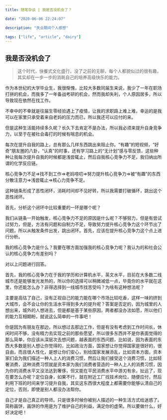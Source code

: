 ```yaml
---
title: 随笔杂谈 | 我是否没机会了？

date: "2020-06-06 22:24:07"

description: "失业期间个人感想"

tags: ["life", "article", "dairy"]
---
```


## 我是否没机会了

> 这个时代，快餐式文化盛行，没了之前的无聊，每个人都貌似过的很有趣，其实却在一步一步的消耗自己的培养高级快乐的能力。

作为本世纪的大学毕业生，我很惭愧，比较大多数同届生来说，我少了一年在职场打拼的机会，而我多了一年备战考研的机会，然而我却失利，个人原因居多，所以导致现在依然在找工作。

不幸中的不幸就是往届生零经验遇上了疫情，让我的求职路上难上难，幸运的是我可以在家里只承受着来自老妈的压力而已，所以我还可以应付的来。

但是这种生活能持续多久呢？长久下去肯定不是办法，所以我必须来提升自身竞争力，以至于在被社会毒打的时候有喘息的机会。

每次在提升自我的路上，总有那么几样东西跳出来阻止你。“有趣”的短视频，“好奇”朋友圈的八卦，“认真”的时事，还有学习路上的“无计划”感与零反馈，这些种种让我每次提升自我的时候都是浅尝辄止，然后自我核心竞争力不足，我归纳出所谓的化学反应链。

核心竞争力不足=>找不到工作=>老妈唠叨=>努力提升核心竞争力=>被“有趣”的东西分散注意力=>浅尝辄止=>核心力竞争不足。

这种链条形成了恶性闭环，消耗时间却不见好转，所以我需要打破循环，跳出这个恶性闭环。

首先，分析这个闭环中比较重要的一环是哪个呢？

我们从链条一开始触发，核心竞争力不足的原因是什么呢？不够努力，但是有尝试过努力，但是，方法有问题和自制力不足，导致努力提升核心竞争力这个环节出了问题，所以从触发条件出发，跳出闭环。首先，应该在提升核心竞争力这个点上进行分析。

我的核心竞争力是什么？我要在哪方面加强我的核心竞争力呢？我认为的和社会公认的核心竞争力有差别吗？

对以上问题进行回答。

首先，我的核心竞争力在于我的学历和计算机水平，英文水平，目前在大多数二线城市还是能够发光发热的，所以你的选择可以稍微减低一点，毕竟你的水平就在这里，你还能怎么办？非得选择到一线城市找苦受吗？为啥有这种想法呢？

主要是高估了自己，没有正视自己的能力能在哪个市场比较吃香，这样一味的挤到大城市，会不会让你的生活水平得到多大的提升呢？答案是否定的，因为城里的人想出来，城外的人想进去，但是都是基于某些原因，两者都没办法如愿，所以他们的能力互相期盼，就说这么简单的一件事吧！

你是因为有朋友在那边，所以想过去那边工作，但是有没有考虑到工作时间长，休闲时间不够，没有精力去实现之前的那些愿望，所以很多东西并不是你表面觉得的那么简单，你应该从深层次去想问题，越表面的东西问题，比如说，因为表面的东西大多数是别人想让你觉得的，比如政治方面，国家想让你觉得国家是很好的，很自由，而且很人性化，是想让你们安心，别给国家发展添乱，比如资本方面，资本家们会为我们描述一种人上人的消费习惯，然后让我们接受这个消费习惯，比如轻奢消费，这种消费习惯就是资本家为我们消费者营造的一种人上人的消费习惯，因为你的消费水平又没法达到奢侈，但又能在平民消费水平中游刃有余，扯远了，现在要怎么办呢？定位自身，如果不行，就在附近工厂找技术岗位，随便应付，然后利用下班的时间来学习提升自我，其实这东西很大程度上都需要你能够认清自己的定位，否则，即使是别人都没办法帮你。

自己才是自己真正的导师。只是很多时候你被别人描述的一种生活方式给迷惑了。简称画饼，画饼的作用是为了维护自己的利益，满足你的虚荣。所以要做什么，好好决定吧！

